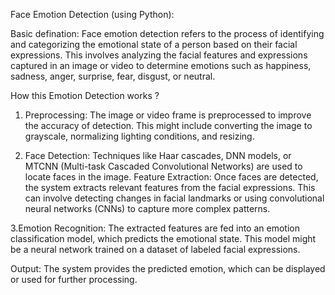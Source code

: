 Face Emotion Detection (using Python):

Basic defination:
Face emotion detection refers to the process of identifying and categorizing the emotional state of a person based on their facial expressions. This involves analyzing the facial features and expressions captured in an image or video to determine emotions such as happiness, sadness, anger, surprise, fear, disgust, or neutral.

How this Emotion Detection works ?

1. Preprocessing: The image or video frame is preprocessed to improve the accuracy of detection. This might include converting the image to grayscale, normalizing lighting conditions, and resizing.

2. Face Detection: Techniques like Haar cascades, DNN models, or MTCNN (Multi-task Cascaded Convolutional Networks) are used to locate faces in the image.
Feature Extraction: Once faces are detected, the system extracts relevant features from the facial expressions. This can involve detecting changes in facial landmarks or using convolutional neural networks (CNNs) to capture more complex patterns.

3.Emotion Recognition: The extracted features are fed into an emotion classification model, which predicts the emotional state. This model might be a neural network trained on a dataset of labeled facial expressions.


Output: The system provides the predicted emotion, which can be displayed or used for further processing.



